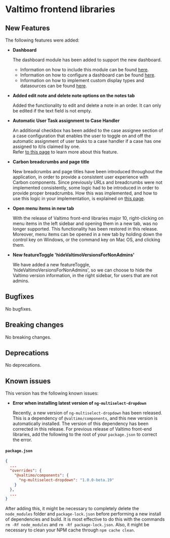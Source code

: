 # Valtimo frontend libraries

## New Features

The following features were added:

*   **Dashboard**

    The dashboard module has been added to support the new dashboard.

    * Information on how to include this module can be found [here](../../../fundamentals/getting-started/modules/core/dashboard.md).
    * Information on how to configure a dashboard can be found [here](../../../features/dashboard/).
    * Information on how to implement custom display types and datasources can be found [here](../../../features/dashboard/dashboard/).
*   **Added edit note and delete note options on the notes tab**

    Added the functionality to edit and delete a note in an order. It can only be edited if the text field is not empty.
*   **Automatic User Task assignment to Case Handler**

    An additional checkbox has been added to the case assignee section of a case configuration that enables the user to toggle on and off the automatic assignment of user tasks to a case handler if a case has one assigned to it/is claimed by one.\
    Refer [to this page](broken-reference) to learn more about this feature.
*   **Carbon breadcrumbs and page title**

    New breadcrumbs and page titles have been introduced throughout the application, in order to provide a consistent user experience with Carbon components. Since previously URLs and breadcrumbs were not implemented consistently, some logic had to be introduced in order to provide proper breadcrumbs. How this was implemented, and how to use this logic in your implementation, is explained on [this page](../../../nog-een-plek-geven/reference/user-interface/breadcrumbs.md).
*   **Open menu items in new tab**

    With the release of Valtimo front-end libraries major 10, right-clicking on menu items in the left sidebar and opening them in a new tab, was no longer supported. This functionality has been restored in this release. Moreover, menu items can be opened in a new tab by holding down the control key on Windows, or the command key on Mac OS, and clicking them.
*   **New featureToggle 'hideValtimoVersionsForNonAdmins'**

    We have added a new featureToggle, 'hideValtimoVersionsForNonAdmins', so we can choose to hide the Valtimo version information, in the right sidebar, for users that are not admins.

## Bugfixes

No bugfixes.

## Breaking changes

No breaking changes.

## Deprecations

No deprecations.

## Known issues

This version has the following known issues:

*   **Error when installing latest version of `ng-multiselect-dropdown`**

    Recently, a new version of `ng-multiselect-dropdown` has been released. This is a dependency of `@valtimo/components`, and this new version is automatically installed. The version of this dependency has been corrected in this release. For previous release of Valtimo front-end libraries, add the following to the root of your `package.json` to correct the error.

#### **`package.json`**

```json
{
  ...
  "overrides": {
    "@valtimo/components": {
      "ng-multiselect-dropdown": "1.0.0-beta.19"
    }
  },
  ...
}
```

After adding this, it might be necessary to completely delete the `node_modules` folder and `package-lock.json` before performing a new install of dependencies and build. It is most effective to do this with the commands `rm -Rf node_modules` and `rm -Rf package-lock.json`. Also, it might be necessary to clean your NPM cache through `npm cache clean`.
